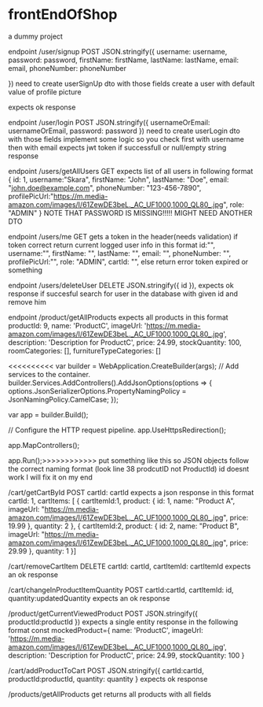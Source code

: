 # frontEndOfShop
a dummy project

endpoint
/user/signup 
POST 
JSON.stringify({
                    username: username,
                    password: password,
                    firstName: firstName,
                    lastName: lastName,
                    email: email,
                    phoneNumber: phoneNumber

})
need to create userSignUp dto with those fields 
create a user with default value of profile picture

expects ok response 


endpoint 
/user/login
POST
JSON.stringify({
                 usernameOrEmail: usernameOrEmail,
                 password: password
            })
need to create userLogin dto with those fields 
implement some logic so you check first with username then with email 
expects jwt token if successfull or null/empty string response

endpoint
/users/getAllUsers
GET 
expects list of all users in following format 
{ id: 1,
username:"Skara",
firstName: "John", 
lastName: "Doe", 
email: "john.doe@example.com",
phoneNumber: "123-456-7890",
profilePicUrl:"https://m.media-amazon.com/images/I/61ZewDE3beL._AC_UF1000,1000_QL80_.jpg",
role: "ADMIN" }
NOTE THAT PASSWORD IS MISSING!!!!! MIGHT NEED ANOTHER DTO

endpoint 
/users/me
GET
gets a token in the header(needs validation)
if token correct return current logged user info in this format
id:"",
        username:"",
        firstName: "",
        lastName: "",
        email: "",
        phoneNumber: "",
        profilePicUrl:"",
        role: "ADMIN",
        cartId: "",
      else return error token expired or something


endpoint 
/users/deleteUser
DELETE
 JSON.stringify({ id }),
 expects ok response if succesful  search for user in the database with given id and remove him
 

endpoint
/product/getAllProducts
expects all products in this format 
            productId: 9,
            name: 'ProductC',
            imageUrl: 'https://m.media-amazon.com/images/I/61ZewDE3beL._AC_UF1000,1000_QL80_.jpg',
            description: 'Description for ProductC',
            price: 24.99,
            stockQuantity: 100,
            roomCategories: [],
            furnitureTypeCategories: []

            
<<<<<<<<<<
var builder = WebApplication.CreateBuilder(args);
// Add services to the container.
builder.Services.AddControllers().AddJsonOptions(options =>
{
    options.JsonSerializerOptions.PropertyNamingPolicy = JsonNamingPolicy.CamelCase;
});

var app = builder.Build();

// Configure the HTTP request pipeline.
app.UseHttpsRedirection();

app.MapControllers();

app.Run();>>>>>>>>>>>> put something like this so JSON objects follow the correct naming format (look line 38 prodcutID not ProductId) id doesnt work I will fix it on my end


/cart/getCartById
POST
cartId: cartId
expects a json response in this format 
    cartId: 1,
    cartItems: [
        {
            cartItemId:1,
            product: {
                id: 1,
                name: "Product A",
                imageUrl: "https://m.media-amazon.com/images/I/61ZewDE3beL._AC_UF1000,1000_QL80_.jpg",
                price: 19.99
            },
            quantity: 2
        },
        {
            cartItemId:2,
            product: {
                id: 2,
                name: "Product B",
                imageUrl: "https://m.media-amazon.com/images/I/61ZewDE3beL._AC_UF1000,1000_QL80_.jpg",
                price: 29.99
            },
            quantity: 1
        }]

/cart/removeCartItem
DELETE
cartId: cartId,
cartItemId: cartItemId
expects an ok response 


/cart/changeInProductItemQuantity
POST
cartId:cartId,
cartItemId: id,
quantity:updatedQuantity
expects an ok response

/product/getCurrentViewedProduct
POST
JSON.stringify({
               productId:productId
            })
expects a single entity response in the following format
const mockedProduct={
        name: 'ProductC',
        imageUrl: 'https://m.media-amazon.com/images/I/61ZewDE3beL._AC_UF1000,1000_QL80_.jpg',
        description: 'Description for ProductC',
        price: 24.99,
        stockQuantity: 100
}


/cart/addProductToCart
POST
JSON.stringify({
                cartId:cartId,
                productId:productId,
                quantity: quantity
            }
expects ok response

/products/getAllProducts
get 
returns all products with all fields 

